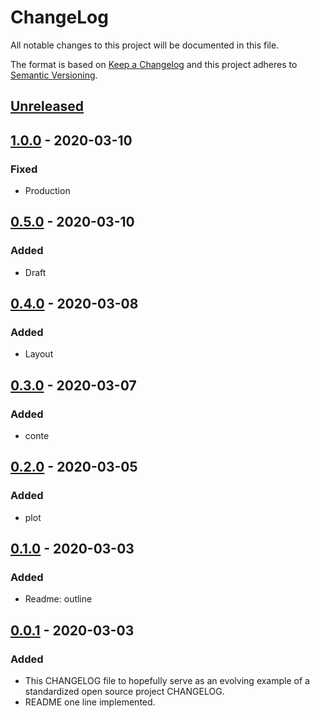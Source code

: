 # ChangeLog
All notable changes to this project will be documented in this file.

The format is based on [Keep a Changelog](http://keepachangelog.com/en/1.0.0/)
and this project adheres to [Semantic Versioning](http://semver.org/spec/v2.0.0.html).

## [Unreleased]

## [1.0.0] - 2020-03-10
### Fixed
- Production

## [0.5.0] - 2020-03-10
### Added
- Draft

## [0.4.0] - 2020-03-08
### Added
- Layout

## [0.3.0] - 2020-03-07
### Added
- conte

## [0.2.0] - 2020-03-05
### Added
- plot

## [0.1.0] - 2020-03-03
### Added
- Readme: outline

## [0.0.1] - 2020-03-03
### Added
- This CHANGELOG file to hopefully serve as an evolving example of a standardized open source project CHANGELOG.
- README one line implemented.


[Unreleased]: https://github.com/My-Novel-Management/m120-gone-her/compare/v1.0.0...HEAD
[1.0.0]: https://github.com/My-Novel-Management/m120-gone-her/releases/v1.0.0
[0.5.0]: https://github.com/My-Novel-Management/m120-gone-her/releases/v0.5.0
[0.4.0]: https://github.com/My-Novel-Management/m120-gone-her/releases/v0.4.0
[0.3.0]: https://github.com/My-Novel-Management/m120-gone-her/releases/v0.3.0
[0.2.0]: https://github.com/My-Novel-Management/m120-gone-her/releases/v0.2.0
[0.1.0]: https://github.com/My-Novel-Management/m120-gone-her/releases/v0.1.0
[0.0.1]: https://github.com/My-Novel-Management/m120-gone-her/releases/v0.0.1
